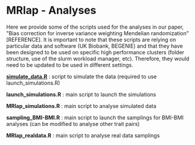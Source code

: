 
# MRlap - Analyses

Here we provide some of the scripts used for the analyses in our paper, "Bias correction for inverse variance weighting Mendelian randomization" [REFERENCE]. It is important to note that these scripts are relying on particular data and software (UK Biobank, BEGENIE) and that they have been designed to be used on specific high performance clusters (folder structure, use of the slurm workload manager, etc). Therefore, they would need to be updated to be used in different settings.   


**[simulate_data.R](simulate_data.R)** : script to simulate the data (required to use launch_simulations.R)   

**launch_simulations.R** : main script to launch the simulations    

**MRlap_simulations.R** : main script to analyse simulated data     

**sampling_BMI-BMI.R** : main script to launch the samplings for BMI-BMI analyses (can be modified to analyse other trait pairs)   

**MRlap_realdata.R** : main script to analyse real data samplings    
